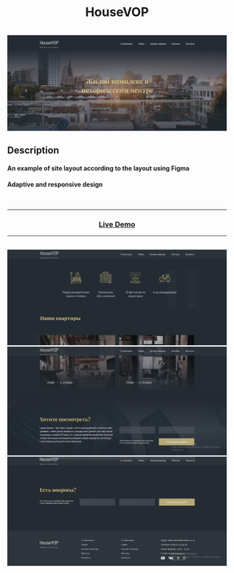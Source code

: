 <h1 align="center">HouseVOP</h1>

</br>

<img src="./readme_assets/1.png">

</br>

## Description

#### An example of site layout according to the layout using Figma
#### Adaptive and responsive design

</br>

---

### <p align="center"><a  href="https://guryanov-junior.github.io/HouseVOP/">Live Demo</a></p>

---

</br>

<img src="./readme_assets/2.png">

</br>

<img src="./readme_assets/3.png">

</br>

<img src="./readme_assets/4.png">

</br>
